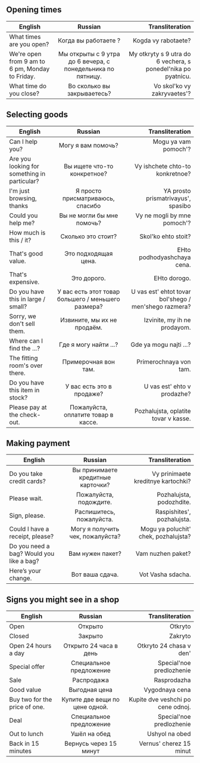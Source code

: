 ## Opening times


| English        | Russian           | Transliteration  |
| ------------- |:-------------:| -----:|
| What times are you open?     | Когда вы работаете ? |Kogda vy rabotaete? |
| We're open from 9 am to 6 pm, Monday to Friday.        | Мы открыты с 9 утра до 6 вечера, с понедельника по пятницу.  |My otkryty s 9 utra do 6 vechera, s ponedel'nika po pyatnicu. |
| What time do you close? | Во сколько вы закрываетесь? |Vo skol'ko vy zakryvaetes'? |

## Selecting goods


| English        | Russian           | Transliteration  |
| ------------- |:-------------:| -----:|
|Can I help you? |Могу я вам помочь? |Mogu ya vam pomoch'?|
|Are you looking for something in particular? |Вы ищете что-то конкретное? |Vy ishchete chto-to konkretnoe?| 
|I'm just browsing, thanks |Я просто присматриваюсь, спасибо |YA prosto prismatrivayus', spasibo|
|Could you help me? |Вы не могли бы мне помочь? |Vy ne mogli by mne pomoch'?|
|How much is this / it? |Сколько это стоит? |Skol'ko ehto stoit?|
|That's good value. |Это подходящая цена. |EHto podhodyashchaya cena.|
|That's expensive. |Это дорого. |EHto dorogo.|
|Do you have this in large / small? |У вас есть этот товар большего / меньшего размера? |U vas est' ehtot tovar bol'shego / men'shego razmera?|
|Sorry, we don't sell them. |Извините, мы их не продаём. |Izvinite, my ih ne prodayom.|
|Where can I find the ...? |Где я могу найти ...? |Gde ya mogu najti ...?|
|The fitting room's over there. |Примерочная вон там. |Primerochnaya von tam.|
|Do you have this item in stock? |У вас есть это в продаже? |U vas est' ehto v prodazhe?|
|Please pay at the check-out. |Пожалуйста, оплатите товар в кассе. |Pozhalujsta, oplatite tovar v kasse.|

## Making payment

| English        | Russian           | Transliteration  |
| ------------- |:-------------:| -----:|
|Do you take credit cards? |Вы принимаете кредитные карточки? |Vy prinimaete kreditnye kartochki?|
|Please wait. |Пожалуйста, подождите. |Pozhalujsta, podozhdite.|
|Sign, please. |Распишитесь, пожалуйста. |Raspishites', pozhalujsta.|
|Could I have a receipt, please? |Могу я получить чек, пожалуйста? |Mogu ya poluchit' chek, pozhalujsta?|
|Do you need a bag? Would you like a bag? |Вам нужен пакет? |Vam nuzhen paket?|
|Here’s your change. |Вот ваша сдача. |Vot Vasha sdacha.|

## Signs you might see in a shop

| English        | Russian           | Transliteration  |
| ------------- |:-------------:| -----:|
|Open |Открыто |Otkryto|
|Closed |Закрыто |Zakryto|
|Open 24 hours a day |Открыто 24 часа в день |Otkryto 24 chasa v den'|
|Special offer |Специальное предложение |Special'noe predlozhenie|
|Sale |Распродажа |Rasprodazha|
|Good value |Выгодная цена |Vygodnaya cena|
|Buy two for the price of one. |Купите две вещи по цене одной. |Kupite dve veshchi po cene odnoj.|
|Deal |Специальное предложение |Special'noe predlozhenie|
|Out to lunch |Ушёл на обед |Ushyol na obed|
|Back in 15 minutes |Вернусь через 15 минут |Vernus' cherez 15 minut|
